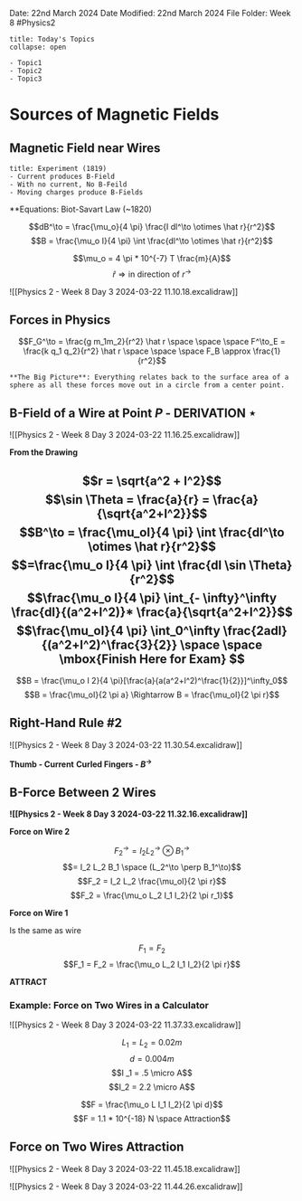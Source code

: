 Date: 22nd March 2024
Date Modified: 22nd March 2024
File Folder: Week 8
#Physics2

```ad-abstract
title: Today's Topics
collapse: open

- Topic1
- Topic2
- Topic3

```

# Sources of Magnetic Fields

## Magnetic Field near Wires

```ad-example
title: Experiment (1819)
- Current produces B-Field
- With no current, No B-Feild
- Moving charges produce B-Fields
```

**Equations: Biot-Savart Law (~1820)

$$dB^\to = \frac{\mu_o}{4 \pi} \frac{I dl^\to \otimes \hat r}{r^2}$$
$$B = \frac{\mu_o I}{4 \pi} \int \frac{dl^\to \otimes \hat r}{r^2}$$

$$\mu_o = 4 \pi * 10^{-7} T \frac{m}{A}$$
$$\hat r \Rightarrow \mbox{in direction of } r^\to$$

![[Physics 2 - Week 8 Day 3 2024-03-22 11.10.18.excalidraw]]

## Forces in Physics

$$F_G^\to = \frac{g m_1m_2}{r^2} \hat r \space \space \space F^\to_E = \frac{k q_1 q_2}{r^2} \hat r \space \space \space F_B \approx \frac{1}{r^2}$$

```ad-note
**The Big Picture**: Everything relates back to the surface area of a sphere as all these forces move out in a circle from a center point.
```

## B-Field of a Wire at Point $P$ - DERIVATION $\star$

![[Physics 2 - Week 8 Day 3 2024-03-22 11.16.25.excalidraw]]

**From the Drawing**

$$r = \sqrt{a^2 + l^2}$$
$$\sin \Theta = \frac{a}{r} = \frac{a}{\sqrt{a^2+l^2}}$$
$$B^\to = \frac{\mu_oI}{4 \pi} \int \frac{dl^\to \otimes \hat r}{r^2}$$
$$=\frac{\mu_o I}{4 \pi} \int \frac{dl \sin \Theta}{r^2}$$
$$\frac{\mu_o I}{4 \pi} \int_{- \infty}^\infty \frac{dl}{(a^2+l^2)}* \frac{a}{\sqrt{a^2+l^2}}$$
$$\frac{\mu_oI}{4 \pi} \int_0^\infty \frac{2adl}{(a^2+l^2)^\frac{3}{2}} \space \space \mbox{Finish Here for Exam} $$
--- 
$$B = \frac{\mu_o I 2}{4 \pi}[\frac{a}{a(a^2+l^2)^\frac{1}{2}}]^\infty_0$$
$$B = \frac{\mu_oI}{2 \pi a} \Rightarrow B = \frac{\mu_oI}{2 \pi r}$$

## Right-Hand Rule #2 

![[Physics 2 - Week 8 Day 3 2024-03-22 11.30.54.excalidraw]]

**Thumb - Current**
**Curled Fingers - $B^\to$**

## B-Force Between 2 Wires

**![[Physics 2 - Week 8 Day 3 2024-03-22 11.32.16.excalidraw]]**

**Force on Wire 2**

$$F_2^\to = I_2 L_2^\to \otimes B_1^\to$$
$$= I_2 L_2 B_1 \space (L_2^\to \perp B_1^\to)$$
$$F_2 = I_2 L_2 \frac{\mu_oI}{2 \pi r}$$
$$F_2 = \frac{\mu_o L_2 I_1 I_2}{2 \pi r_1}$$

**Force on Wire 1**

Is the same as wire 

$$F_1 = F_2$$
$$F_1 = F_2 = \frac{\mu_o L_2 I_1 I_2}{2 \pi r}$$

**ATTRACT**
### Example: Force on Two Wires in a Calculator

![[Physics 2 - Week 8 Day 3 2024-03-22 11.37.33.excalidraw]]

$$L_1 = L_2 = 0.02 m$$
$$d = 0.004 m$$
$$I _1 = .5 \micro A$$
$$I_2 = 2.2 \micro A$$

$$F = \frac{\mu_o L I_1 I_2}{2 \pi d}$$
$$F = 1.1 * 10^{-18} N \space Attraction$$
## Force on Two Wires Attraction

![[Physics 2 - Week 8 Day 3 2024-03-22 11.45.18.excalidraw]]

![[Physics 2 - Week 8 Day 3 2024-03-22 11.44.26.excalidraw]]


